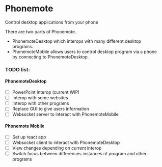 # Phonemote
 Control desktop applications from your phone

There are two parts of Phonemote. 
 - PhonemoteDesktop which interops with many different desktop programs.
 - PhonemoteMobile allows users to control desktop program via a phone by connecting to PhonemoteDesktop.

### TODO list:

#### PhonemoteDesktop
- [ ] PowerPoint Interop (current WIP)
- [ ] Interop with some websites
- [ ] Interop with other programs
- [ ] Replace GUI to give users information
- [ ] Websocket server to interact with PhonemoteMobile
#### Phonemote Mobile
- [ ] Set up react app
- [ ] Websocket client to interact with PhonemoteDesktop
- [ ] View changes depending on current interop
- [ ] Switch focus between differences instances of program and other programs
